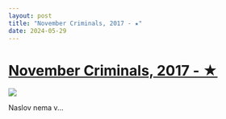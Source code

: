 ```yaml
---
layout: post
title: "November Criminals, 2017 - ★"
date: 2024-05-29
---
```


# [November Criminals, 2017 - ★](https://letterboxd.com/pavlesap/film/november-criminals/)

<p><img src="https://a.ltrbxd.com/resized/film-poster/2/4/4/1/5/5/244155-november-criminals-0-600-0-900-crop.jpg?v=e7ad6d0a4a" /></p> <p>Naslov nema v...
